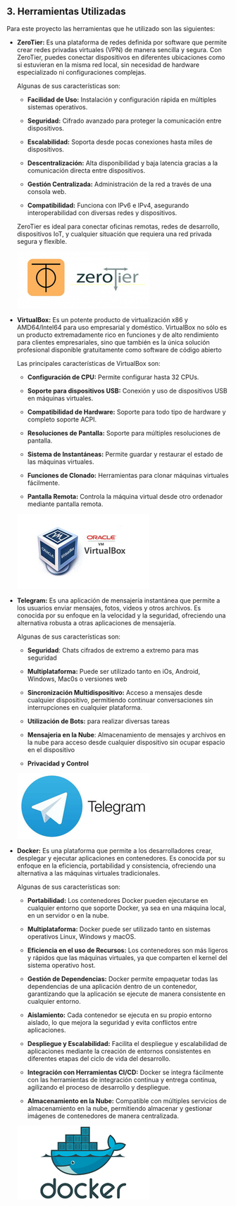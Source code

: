 ## 3. Herramientas Utilizadas

Para este proyecto las herramientas que he utilizado son las siguientes:

- **ZeroTier:** Es una plataforma de redes definida por     software que permite crear redes privadas virtuales (VPN) de manera sencilla y segura. Con ZeroTier, puedes  conectar dispositivos en diferentes ubicaciones como si     estuvieran en la misma red local, sin necesidad de hardware especializado ni configuraciones complejas.

    Algunas de sus características son:
    - **Facilidad de Uso:** Instalación y configuración rápida en múltiples sistemas operativos.

    - **Seguridad:** Cifrado avanzado para proteger la comunicación entre dispositivos.

    - **Escalabilidad:** Soporta desde pocas conexiones hasta miles de dispositivos.

    - **Descentralización:** Alta disponibilidad y baja latencia gracias a la comunicación directa entre dispositivos.

    - **Gestión Centralizada:** Administración de la red a través de una consola web.
    
    - **Compatibilidad:** Funciona con IPv6 e IPv4, asegurando interoperabilidad con diversas redes y dispositivos.

    ZeroTier es ideal para conectar oficinas remotas, redes de desarrollo, dispositivos IoT, y cualquier situación que requiera una red privada segura y flexible.

    ![image](/img/zerotier.png)

- **VirtualBox:** Es un potente producto de virtualización x86 y AMD64/Intel64 para uso empresarial y doméstico. VirtualBox no sólo es un producto extremadamente rico en funciones y de alto rendimiento para clientes empresariales, sino que también es la única solución profesional disponible gratuitamente como software de código abierto

    Las principales características de VirtualBox son:
    - **Configuración de CPU:** Permite configurar hasta 32 CPUs.

    - **Soporte para dispositivos USB:** Conexión y uso de dispositivos USB en máquinas virtuales.

    - **Compatibilidad de Hardware:** Soporte para todo tipo de hardware y completo soporte ACPI.

    - **Resoluciones de Pantalla:** Soporte para múltiples resoluciones de pantalla.

    - **Sistema de Instantáneas:** Permite guardar y restaurar el estado de las máquinas virtuales.

    - **Funciones de Clonado:** Herramientas para clonar máquinas virtuales fácilmente.

    - **Pantalla Remota:** Controla la máquina virtual desde otro ordenador mediante pantalla remota.

    ![image](/img/VirtualBox.jpg)

- **Telegram:** Es una aplicación de mensajería instantánea que permite a los usuarios enviar mensajes, fotos, videos y otros archivos. Es conocida por su enfoque en la velocidad y la seguridad, ofreciendo una alternativa robusta a otras aplicaciones de mensajería.

    Algunas de sus características son:
    - **Seguridad**: Chats cifrados de extremo a extremo para mas seguridad

    - **Multiplataforma:** Puede ser utilizado tanto en iOs, Android, Windows, Mac0s o versiones web

    - **Sincronización Multidispositivo:** Acceso a mensajes desde cualquier dispositivo, permitiendo continuar conversaciones sin interrupciones en cualquier plataforma.

    - **Utilización de Bots:** para realizar diversas tareas

    - **Mensajeria en la Nube**: Almacenamiento de mensajes y archivos en la nube para acceso desde cualquier dispositivo sin ocupar espacio en el dispositivo

    - **Privacidad y Control**

    ![image](/img/telegram.jpg)


- **Docker:** Es una plataforma que permite a los desarrolladores crear, desplegar y ejecutar aplicaciones en contenedores. Es conocida por su enfoque en la eficiencia, portabilidad y consistencia, ofreciendo una alternativa a las máquinas virtuales tradicionales.

    Algunas de sus características son:

    - **Portabilidad:** Los contenedores Docker pueden ejecutarse en cualquier entorno que soporte Docker, ya sea en una máquina local, en un servidor o en la nube.

    - **Multiplataforma:** Docker puede ser utilizado tanto en sistemas operativos Linux, Windows y macOS.

    - **Eficiencia en el uso de Recursos:** Los contenedores son más ligeros y rápidos que las máquinas virtuales, ya que comparten el kernel del sistema operativo host.

    - **Gestión de Dependencias:** Docker permite empaquetar todas las dependencias de una aplicación dentro de un contenedor, garantizando que la aplicación se ejecute de manera consistente en cualquier entorno.

    - **Aislamiento:** Cada contenedor se ejecuta en su propio entorno aislado, lo que mejora la seguridad y evita conflictos entre aplicaciones.

    - **Despliegue y Escalabilidad:** Facilita el despliegue y escalabilidad de aplicaciones mediante la creación de entornos consistentes en diferentes etapas del ciclo de vida del desarrollo.

    - **Integración con Herramientas CI/CD:** Docker se integra fácilmente con las herramientas de integración continua y entrega continua, agilizando el proceso de desarrollo y despliegue.

    - **Almacenamiento en la Nube:** Compatible con múltiples servicios de almacenamiento en la nube, permitiendo almacenar y gestionar imágenes de contenedores de manera centralizada.

    ![image](/img/docker.png)
